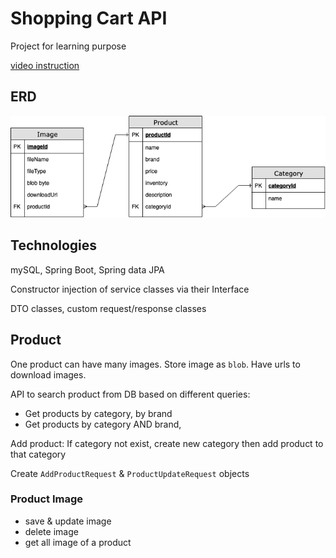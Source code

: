 # Shopping Cart API

Project for learning purpose

[video instruction](https://www.youtube.com/watch?v=oGhc5Z-WJSw)

## ERD

![ERD Diagram](/screenshots/shopping-cart-erd.drawio.png "ERD Diagram")

## Technologies

mySQL, Spring Boot, Spring data JPA

Constructor injection of service classes via their Interface

DTO classes, custom request/response classes

## Product

One product can have many images. Store image as `blob`. Have urls to download images.

API to search product from DB based on different queries:

- Get products by category, by brand
- Get products by category AND brand, 

Add product: If category not exist, create new category then add product to that category

Create `AddProductRequest` & `ProductUpdateRequest` objects

### Product Image

- save & update image
- delete image
- get all image of a product
